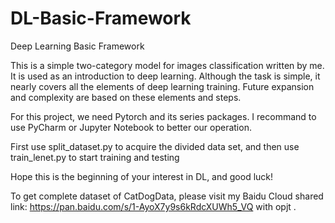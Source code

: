 # DL-Basic-Framework
Deep Learning Basic Framework

This is a simple two-category model for images classification written by me. It is used as an introduction to deep learning. Although the task is simple, it nearly covers all the elements of deep learning training. Future expansion and complexity are based on these elements and steps.

For this project, we need Pytorch and its series packages. I recommand to use PyCharm or Jupyter Notebook to better our operation.

First use split_dataset.py to acquire the divided data set, and then use train_lenet.py to start training and testing

Hope this is the beginning of your interest in DL, and good luck!

To get complete dataset of CatDogData, please visit my Baidu Cloud shared link: https://pan.baidu.com/s/1-AyoX7y9s6kRdcXUWh5_VQ with opjt .
